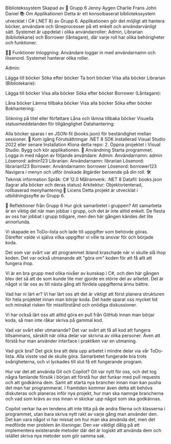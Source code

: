 ﻿Bibliotekssystem
Skapad av 👥 Grupp 6
Jenny
Aygen
Charlie
Frans
John
Daniel
📚 Om Applikationen
Detta är ett konsolbaserat bibliotekssystem utvecklat i C# (.NET 8) av Grupp 6. Applikationen gör det möjligt att hantera böcker, användare och låneprocesser på ett enkelt och användarvänligt sätt. Systemet är uppdelat i olika användarroller: Admin, Librarian (bibliotekarie) och Borrower (låntagare), där varje roll har olika behörigheter och funktioner.

🧑‍💻 Funktioner
Inloggning:
Användare loggar in med användarnamn och lösenord. Systemet hanterar olika roller.

Admin:

Lägga till böcker
Söka efter böcker
Ta bort böcker
Visa alla böcker
Librarian (Bibliotekarie):

Lägga till böcker
Visa alla böcker
Söka efter böcker
Borrower (Låntagare):

Låna böcker
Lämna tillbaka böcker
Visa alla böcker
Söka efter böcker
Bokhantering:

Sökning på titel eller författare
Låna och lämna tillbaka böcker
Visuella statusmeddelanden för tillgänglighet
Datahantering:

Alla böcker sparas i en JSON-fil (books.json) för beständighet mellan sessioner.
🚀 Kom igång
Förutsättningar
.NET 8 SDK installerad
Visual Studio 2022 eller senare
Installation
Klona detta repo:
2. Öppna projektet i Visual Studio.
Bygg och kör applikationen.
📝 Användning
Starta programmet.
Logga in med någon av följande användare:
Admin:
Användarnamn: admin
Lösenord: admin123
Librarian:
Användarnamn: librarian
Lösenord: librarian123
Borrower:
Användarnamn: borrower
Lösenord: borrower123
Navigera i menyn och utför önskade åtgärder beroende på din roll.
🛠️ Teknisk information
Språk: C# 12.0
Målramverk: .NET 8
Datafil: books.json (lagrar alla böcker och deras status)
Arkitektur: Objektorienterad, rollbaserad menyhantering
📄 Licens
Detta projekt är utvecklat i utbildningssyfte av Grupp 6.

👥 Reflektioner från Grupp 6
Hur gick samarbetet i gruppen?
Att samarbeta är en viktig del när man jobbar i grupp, och det är inte alltid enkelt. De flesta av oss har jobbat i grupp tidigare, men den här gången kändes det lite annorlunda.

Vi skapade en ToDo-lista och lade till uppgifter som behövde göras. Därefter valde vi själva vilka uppgifter vi ville ta ansvar för och började koda.

Det som var svårt var att programmet ibland kraschade när vi skulle slå ihop koden. Det var också utmanande att "göra om" koden för att få allt att fungera ihop.

Vi är en bra grupp med olika nivåer av kunskap i C#, och den här gången blev det så att de som kunde lite mer gjorde en större del av arbetet. Det är något vi lär oss av till nästa gång att fördela uppgifterna ännu bättre.

Vad har ni lärt er?
Vi har lärt oss att det är viktigt att först planera strukturen för hela projektet innan man börjar koda. Det hade sparat oss mycket tid och minskat risken för missförstånd och onödiga diskussioner.

Vi har också lärt oss att alltid göra en pull från GitHub innan man börjar koda, så man inte råkar skriva på gammal kod.

Vad var svårt eller utmanande?
Det var svårt att få all kod att fungera tillsammans, särskilt när olika delar var skrivna av olika personer. Även att förstå hur man använder interface i praktiken var en utmaning.

Vad gick bra?
Det gick bra att dela upp arbetet i mindre delar via vår ToDo-lista. Alla visste vad de skulle göra. Samarbetet fungerade bra trots svårigheterna, och vi lyckades till slut få ett fungerande program.

Hur var det att använda Git och Copilot?
Git var nytt för oss, och det tog några famlande försök i början att förstå hur det funkar med pull requests och att godkänna dem. Samt att starta nya brancher innan man kan pusha det man har programmerat. I framtiden kommer även detta att behöva diskuteras och planeras inför nya projekt, hur man ska namnge brancherna och vad som krävs av oss innan vi skickar upp något som ska godkännas.

Copilot verkar ha en tendens att inte titta på de andra filerna och klasserna i programmet, utan bara skriva nytt rakt av varje gång man använder den. Det kan vara något vi har missat om hur man ska använda det, men det medförde mer problem än lösningar. Den var väldigt dålig på att implementera existerande metoder där det är logiskt att använda dem och istället skriva nya metoder som gör samma sak.

